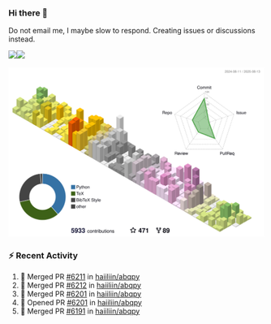 ### Hi there 👋

Do not email me, I maybe slow to respond. Creating issues or discussions instead.

<a href="https://haiiliin/"><img height="137px" src="https://github-readme-stats.vercel.app/api?username=haiiliin&hide_title=false&hide_border=true&show_icons=true&include_all_commits=true&count_private=true&line_height=21&text_color=000&icon_color=000&bg_color=0,ea6161,ffc64d,fffc4d,52fa5a&theme=graywhite" /><!-- wi*quL3fcV --><img height="137px" src="https://github-readme-stats.vercel.app/api/top-langs/?username=haiiliin&hide=html&hide_title=true&hide_border=true&layout=compact&langs_count=6&text_color=000&icon_color=fff&bg_color=0,52fa5a,4dfcff,c64dff&theme=graywhite" /></a>

![](./profile-3d-contrib/profile-season-animate.svg)

### :zap: Recent Activity

<!--START_SECTION:activity-->
1. 🎉 Merged PR [#6211](https://github.com/haiiliin/abqpy/pull/6211) in [haiiliin/abqpy](https://github.com/haiiliin/abqpy)
2. 🎉 Merged PR [#6212](https://github.com/haiiliin/abqpy/pull/6212) in [haiiliin/abqpy](https://github.com/haiiliin/abqpy)
3. 🎉 Merged PR [#6201](https://github.com/haiiliin/abqpy/pull/6201) in [haiiliin/abqpy](https://github.com/haiiliin/abqpy)
4. 💪 Opened PR [#6201](https://github.com/haiiliin/abqpy/pull/6201) in [haiiliin/abqpy](https://github.com/haiiliin/abqpy)
5. 🎉 Merged PR [#6191](https://github.com/haiiliin/abqpy/pull/6191) in [haiiliin/abqpy](https://github.com/haiiliin/abqpy)
<!--END_SECTION:activity-->
